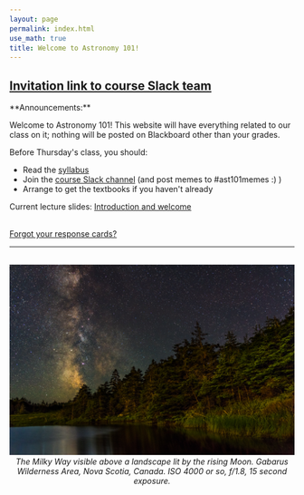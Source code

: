 ```yaml
---
layout: page 
permalink: index.html
use_math: true
title: Welcome to Astronomy 101! 
---
```


<h2>
<a href="https://join.slack.com/t/suphysics/shared_invite/enQtNzI2MzU4NzU5NDI2LWMxZWE2MmYzMjVmZGMzZWU5ZDk5OWFkYjMyMmI5ZGIyZDBkMDZiMjFmY2YzYWY1Y2U5ODY3ZDNlNDhmMDczMzk">Invitation link to course Slack team</a>
</h2>
**Announcements:**

Welcome to Astronomy 101! This website will have everything related to our class on it; nothing will be posted on Blackboard other than your grades.

Before Thursday's class, you should:

* Read the [syllabus](syllabus.html)
* Join the [course Slack channel](https://join.slack.com/t/suphysics/shared_invite/enQtNzI2MzU4NzU5NDI2LWMxZWE2MmYzMjVmZGMzZWU5ZDk5OWFkYjMyMmI5ZGIyZDBkMDZiMjFmY2YzYWY1Y2U5ODY3ZDNlNDhmMDczMzk) (and post memes to #ast101memes :) )
* Arrange to get the textbooks if you haven't already

Current lecture slides: <a href="slides/lecture1/lecture1.pdf">Introduction and welcome</a><br><br> 

[Forgot your response cards?](cards.html)

---

<br>

<center> <img src="darkened-milky-way.jpg">
<br>
<em>The Milky Way visible above a landscape lit by the rising Moon. Gabarus Wilderness Area, Nova Scotia, Canada. ISO 4000 or so, f/1.8, 15 second exposure.</em> 
